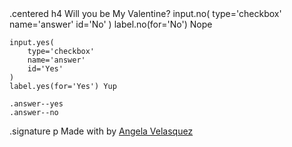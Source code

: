 <link rel="stylesheet" href="Stijl.css">
.centered
	h4 Will you be My Valentine?
	input.no(
		type='checkbox'
		name='answer'
		id='No'
	)
	label.no(for='No') Nope
	
	input.yes(
		type='checkbox'
		name='answer'
		id='Yes'
	)
	label.yes(for='Yes') Yup
	
	.answer--yes
	.answer--no
	
.signature
	p Made with <i class="much-heart"></i> by <a href="http://codepen.io/AngelaVelasquez">Angela Velasquez</a>
	
